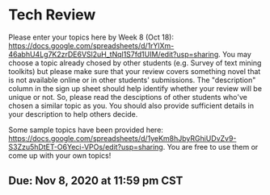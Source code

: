 # Tech Review

Please enter your topics here by Week 8 (Oct 18): https://docs.google.com/spreadsheets/d/1rYlXm-46abhU4Lg7K2zrDE6VSl2uH_tNql1S7fd1UIM/edit?usp=sharing. You may choose a topic already chosed by other students (e.g. Survey of text mining toolkits) but please make sure that your review covers something novel that is not available online or in other students' submissions. The "description" column in the sign up sheet should help identify whether your review will be unique or not. So, please read the desciptions of other students who've chosen a similar topic as you. You should also provide sufficient details in your description to help others decide.


Some sample topics have been provided here: https://docs.google.com/spreadsheets/d/1yeKm8hJbyRGhiUDvZv9-S3Zzu5hDtET-O6Yeci-VPOs/edit?usp=sharing. You are free to use them or come up with your own topics!

## Due: Nov 8, 2020 at 11:59 pm CST
